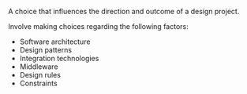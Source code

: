 
A choice that influences the direction and outcome of a design project.

Involve making choices regarding the following factors:

- Software architecture
- Design patterns
- Integration technologies
- Middleware
- Design rules
- Constraints
